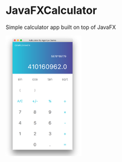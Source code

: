 # JavaFXCalculator
Simple calculator app built on top of JavaFX

<img src="https://raw.githubusercontent.com/gedeagas/JavaFXCalculator/master/img/ss.png" width="200">
